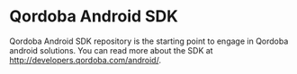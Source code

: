 # Qordoba Android SDK

Qordoba Android SDK repository is the starting point to engage in Qordoba android solutions. You can read more about the SDK at http://developers.qordoba.com/android/.